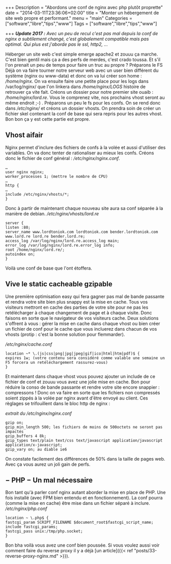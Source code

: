 +++
Description = "Abordons une conf de nginx avec php plutôt proprette"
date = "2014-03-11T23:36:06+02:00"
title = "Monter un hébergement de site web propre et performant."
menu = "main"
Categories = ["software","libre","tips","www"]
Tags = ["software","libre","tips","www"]

+++
***Update 2017 :*** *Avec un peu de recul c'est pas mal depuis la conf de nginx a subtilement changé, c'est globalement compatible mais pas optimal. Qui plus est j'aborde pas le ssl, http2, …*

Héberger un site web c'est simple emerge apache2 et zouuu ça marche. C'est bien gentil mais ça a des perfs de merdes, c'est crado toussa. Et s'il l'on prenait un peu de temps pour faire un truc au propre ?
Préparons le FS
Déjà on va faire tourner notre serveur web avec un user bien différent du système (nginx ou www-data) et donc on va lui créer son home : */home/nginx*. On va ensuite faire une petite place pour les logs dans /var/log/nginx/ que l'on linkera dans */home/nginx/LOGS* histoire de retrouver ça vite fait. Créons un dossier pour notre premier site ouaib : */home/nginx/lord.re*. Vous le comprenez vite, nos prochains vhost seront au même endroit ;-) . Préparons un peu le fs pour les confs. On se rend donc dans */etc/nginx/* et créons un dossier vhosts. On prendra soin de créer un fichier skel contenant la conf de base qui sera repris pour les autres vhost. Bon bon ça y est cette partie est propre.

## Vhost aifair
Nginx permet d'inclure des fichiers de confs à la volée et aussi d'utiliser des variables. On va donc tenter de rationaliser au mieux les confs. Créons donc le fichier de conf général : */etc/nginx/nginx.conf*.
```
…
user nginx nginx;
worker_processes 1; (mettre le nombre de CPU)
…
http {
…
include /etc/nginx/vhosts/*;
}
```

Donc à partir de maintenant chaque nouveau site aura sa conf séparée à la manière de debian.
*/etc/nginx/vhosts/lord.re*
```
server {
listen :80;
server_name www.lordtoniok.com lordtoniok.com bender.lordtoniok.com www.lord.re lord.re bender.lord.re;
access_log /var/log/nginx/lord.re.access_log main;
error_log /var/log/nginx/lord.re.error_log info;
root /home/nginx/lord.re/;
autoindex on;
}
```
Voilà une conf de base que l'ont étoffera.

## Vive le static cacheable gzipable
Une première optimisation easy qui fera gagner pas mal de bande passante et rendra votre site bien plus snappy est la mise en cache. Tous vos visiteurs mettront en cache des parties de votre site pour ne pas les retélécharger à chaque changement de page et à chaque visite. Donc faisons en sorte que le navigateur de vos visiteurs cache. Deux solutions s'offrent à vous : gérer la mise en cache dans chaque vhost ou bien créer un fichier de conf pour le cache que vous incluerez dans chacun de vos vhosts (protip : c'est la bonne solution pour flemmarder).

*/etc/nginx/cache.conf*
```
location ~* \.(js|css|png|jpg|jpeg|gif|ico|html|htm|pdf)$ {
expires 1w; (votre contenu sera considéré comme valable une semaine un F5 forcera un retéléchargement rassurez-vous)
}
```

Et maintenant dans chaque vhost vous pouvez ajouter un include de ce fichier de conf et zouuu vous avez une jolie mise en cache.
Bon pour réduire la conso de bande passante et rendre votre site encore snappier : compressons ! Donc on va faire en sorte que les fichiers non compressés soient zippés à la volée par nginx avant d'être envoyé au client. Ces règlages se trifouillent dans le bloc http de nginx :

*extrait du /etc/nginx/nginx.conf*
```
gzip on;
gzip_min_length 500; les fichiers de moins de 500octets ne seront pas impactés
gzip_buffers 4 8k;
gzip_types text/plain text/css text/javascript application/javascript application/x-javascript;
gzip_vary on; au diable ie6
```
On constate facilement des différences de 50% dans la taille de pages web. Avec ça vous aurez un joli gain de perfs.

## − PHP − Un mal nécessaire
Bon tant qu'à parler conf nginx autant aborder la mise en place de PHP. Une fois installé (avec FPM bien entendu et en fonctionnement). La conf pourra (comme la mise en cache) être mise dans un fichier séparé à inclure.
*/etc/nginx/php.conf*
```
location ~ \.php$ {
fastcgi_param SCRIPT_FILENAME $document_root$fastcgi_script_name;
include fastcgi_params;
fastcgi_pass unix:/tmp/php.socket;
}
```
Bon bha voilà vous avez une conf bien poussée. Si vous voulez aussi voir comment faire du reverse proxy il y a déjà [un article]({{< ref "posts/33-reverse-proxy-nginx.md" >}}).
